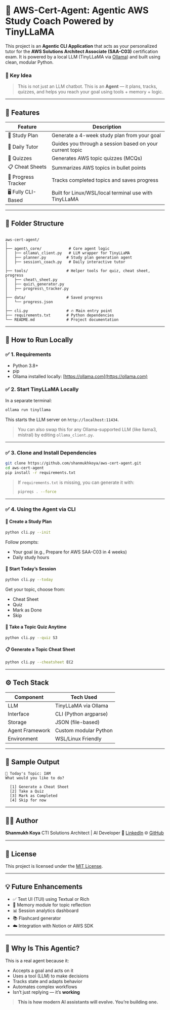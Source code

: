 # 🤖 AWS-Cert-Agent: Agentic AWS Study Coach Powered by TinyLLaMA

This project is an **Agentic CLI Application** that acts as your personalized tutor 
for the **AWS Solutions Architect Associate (SAA-C03)** certification exam. It is 
powered by a local LLM (TinyLLaMA via [Ollama](https://ollama.com)) and built using 
clean, modular Python.

### 🎯 Key Idea

> This is not just an LLM chatbot. This is an **Agent** — it plans, tracks, quizzes, 
> and helps you reach your goal using tools + memory + logic.

---

## 🧠 Features

| Feature               | Description |
|-----------------------|-------------|
| 📅 Study Plan         | Generate a 4-week study plan from your goal |
| 🧠 Daily Tutor        | Guides you through a session based on your current topic |
| 🧪 Quizzes            | Generates AWS topic quizzes (MCQs) |
| 📋 Cheat Sheets       | Summarizes AWS topics in bullet points |
| 🔄 Progress Tracker   | Tracks completed topics and saves progress |
| 🖥️ Fully CLI-Based    | Built for Linux/WSL/local terminal use with TinyLLaMA |

---

## 🧱 Folder Structure

```

aws-cert-agent/
│
├── agent\_core/            # Core agent logic
│   ├── ollama\_client.py   # LLM wrapper for TinyLLaMA
│   ├── planner.py         # Study plan generation agent
│   ├── session\_coach.py   # Daily interactive tutor
│
├── tools/                 # Helper tools for quiz, cheat sheet, progress
│   ├── cheat\_sheet.py
│   ├── quiz\_generator.py
│   ├── progress\_tracker.py
│
├── data/                  # Saved progress
│   └── progress.json
│
├── cli.py                 # 🔥 Main entry point
├── requirements.txt       # Python dependencies
└── README.md              # Project documentation

````

---

## 🚀 How to Run Locally

### ✅ 1. Requirements

- Python 3.8+
- pip
- Ollama installed locally: [https://ollama.com](https://ollama.com)

### ✅ 2. Start TinyLLaMA Locally

In a separate terminal:

```bash
ollama run tinyllama
````

This starts the LLM server on `http://localhost:11434`.

> You can also swap this for any Ollama-supported LLM (like llama3, mistral) by editing `ollama_client.py`.

---

### ✅ 3. Clone and Install Dependencies

```bash
git clone https://github.com/shanmukhkoya/aws-cert-agent.git
cd aws-cert-agent
pip install -r requirements.txt
```

> If `requirements.txt` is missing, you can generate it with:
>
> ```bash
> pipreqs . --force
> ```

---

### ✅ 4. Using the Agent via CLI

#### 📌 Create a Study Plan

```bash
python cli.py --init
```

Follow prompts:

* Your goal (e.g., Prepare for AWS SAA-C03 in 4 weeks)
* Daily study hours

#### 📆 Start Today’s Session

```bash
python cli.py --today
```

Get your topic, choose from:

* Cheat Sheet
* Quiz
* Mark as Done
* Skip

#### 🧪 Take a Topic Quiz Anytime

```bash
python cli.py --quiz S3
```

#### 📋 Generate a Topic Cheat Sheet

```bash
python cli.py --cheatsheet EC2
```

---

## ⚙️ Tech Stack

| Component       | Tech Used             |
| --------------- | --------------------- |
| LLM             | TinyLLaMA via Ollama  |
| Interface       | CLI (Python argparse) |
| Storage         | JSON (file-based)     |
| Agent Framework | Custom modular Python |
| Environment     | WSL/Linux Friendly    |

---

## 📁 Sample Output

```
📘 Today's Topic: IAM
What would you like to do?

  [1] Generate a Cheat Sheet
  [2] Take a Quiz
  [3] Mark as Completed
  [4] Skip for now
```

---

## 🧑‍💻 Author

**Shanmukh Koya**
CTI Solutions Architect | AI Developer
🔗 [LinkedIn](https://www.linkedin.com/in/shanmukhkoya/)
🌐 [GitHub](https://github.com/shanmukhkoya)

---

## 📄 License

This project is licensed under the [MIT License](LICENSE).

---

## 💡 Future Enhancements

* ✅ Text UI (TUI) using Textual or Rich
* 🧠 Memory module for topic reflection
* 📊 Session analytics dashboard
* 📚 Flashcard generator
* ☁️ Integration with Notion or AWS SDK

---

## 🧠 Why Is This Agentic?

This is a real agent because it:

* Accepts a goal and acts on it
* Uses a tool (LLM) to make decisions
* Tracks state and adapts behavior
* Automates complex workflows
* Isn’t just replying — it’s **working**

> **This is how modern AI assistants will evolve. You’re building one.**
